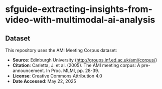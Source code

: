 # sfguide-extracting-insights-from-video-with-multimodal-ai-analysis

## Dataset

This repository uses the AMI Meeting Corpus dataset:

* **Source**: Edinburgh University (http://groups.inf.ed.ac.uk/ami/corpus/)
* **Citation**: Carletta, J. et al. (2005). The AMI meeting corpus: A pre-announcement. In Proc. MLMI, pp. 28-39.
* **License**: Creative Commons Attribution 4.0
* **Date Accessed**: May 22, 2025